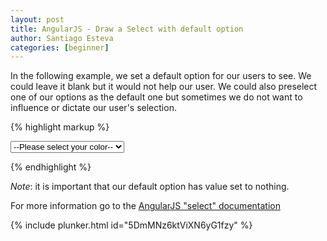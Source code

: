 ```yaml
---
layout: post
title: AngularJS - Draw a Select with default option
author: Santiago Esteva
categories: [beginner]
---
```


In the following example, we set a default option for our users to see. We could leave it blank but it would not help our user. We could also preselect one of our options as the default one but sometimes we do not want to influence or dictate our user's selection.

{% highlight markup %}
<form name="myForm">
    <select ng-options="color for color in ['red', 'blue', 'yellow']" ng-model="color1">
        <option value="" selected>--Please select your color--</option>
    </select>
</form>
{% endhighlight %}

_Note_: it is important that our default option has value set to nothing.

For more information go to the [AngularJS "select" documentation][1] 

{% include plunker.html id="5DmMNz6ktViXN6yG1fzy" %}

[1]: http://docs.angularjs.org/api/ng.directive:select